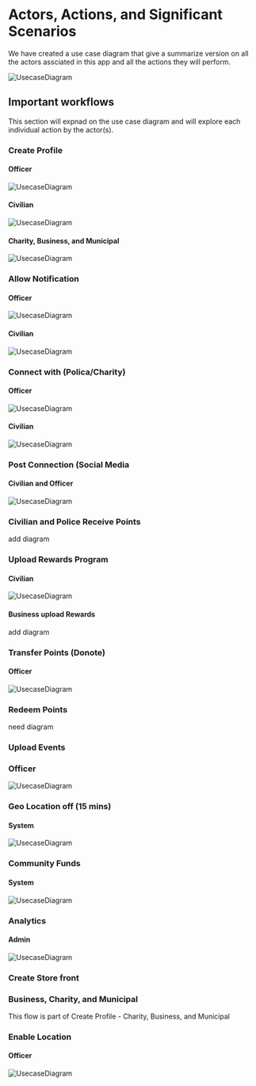 
# Actors, Actions, and Significant Scenarios

We have created a use case diagram that give a summarize version on all the actors assciated in this app and all the actions they will perform.

![UsecaseDiagram](../assets/use_cases.jpg)

## Important workflows

This section will expnad on the use case diagram and will explore each individual action by the actor(s).

### Create Profile

#### Officer
![UsecaseDiagram](../assets/create_profile_officer.png)

#### Civilian
![UsecaseDiagram](../assets/create_profile_civilian.png)

#### Charity, Business, and Municipal
![UsecaseDiagram](../assets/create_profile_charity_business_municipal.png)

### Allow Notification

#### Officer
![UsecaseDiagram](../assets/allow_notification_officer.png)

#### Civilian
![UsecaseDiagram](../assets/allow_notification_civilian.png)

### Connect with (Polica/Charity)

#### Officer
![UsecaseDiagram](../assets/connect_with_charity.png)

#### Civilian
![UsecaseDiagram](../assets/connect_with_officer_civilian.png)

### Post Connection (Social Media

#### Civilian and Officer
![UsecaseDiagram](../assets/post_connection_social_media.png)

### Civilian and Police Receive Points
add diagram

### Upload Rewards Program 

#### Civilian
![UsecaseDiagram](../assets/upload_rewards_program.png)

#### Business upload Rewards
add diagram

### Transfer Points (Donote)

#### Officer
![UsecaseDiagram](../assets/transfer_point_donate.png)

### Redeem Points
need diagram

### Upload Events

### Officer
![UsecaseDiagram](../assets/upload_events.png)

### Geo Location off (15 mins)

#### System
![UsecaseDiagram](../assets/geo_location_15_mins.png)

### Community Funds

#### System
![UsecaseDiagram](../assets/community_fund_spending.png)

### Analytics

#### Admin
![UsecaseDiagram](../assets/analytics.png)

### Create Store front

### Business, Charity, and Municipal
This flow is part of Create Profile - Charity, Business, and Municipal

### Enable Location

#### Officer
![UsecaseDiagram](../assets/enable_location_officer.png)



